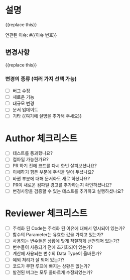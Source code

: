 # 설명

{{replace this}}

연관된 이슈: #{{이슈 번호}}

## 변경사항

{{replace this}}

### 변경의 종류 (여러 가지 선택 가능)

- [ ] 버그 수정
- [ ] 새로운 기능
- [ ] 대규모 변경
- [ ] 문서 업데이트
- [ ] 기타 {{여기에 설명을 추가해 주세요}}

# Author 체크리스트

- [ ] 테스트를 통과했나요?
- [ ] 컴파일 가능한가요?
- [ ] PR 하기 전에 코드를 다시 한번 살펴보셨나요?
- [ ] 이해하기 힘든 부분에 주석을 달아 두셨나요?
- [ ] 바뀐 부분에 대해 문서화도 새로 하셨나요?
- [ ] PR이 새로운 컴파일 경고를 추가하는지 확인하셨나요?
- [ ] 변경사항을 검증할 수 있는 테스트를 추가하고 실행하셨나요?

# Reviewer 체크리스트

- [ ] 주석화 된 Code는 주석화 된 이유에 대해서 명시되어 있는가?
- [ ] 함수의 Parameter는 유효한 값을 가지고 있는가?
- [ ] 사용되는 변수들은 상황에 맞게 적절하게 선언되어 있는가?
- [ ] 변수들이 사용되기 전에 초기화되어 있는가?
- [ ] 계산에 사용되는 변수의 Data Type이 올바른가?
- [ ] 예외 처리가 잘 되어 있는가?
- [ ] 코드가 무한 루프에 빠지는 상황은 없는가?
- [ ] 발견된 버그는 모두 올바르게 수정되었는가?
